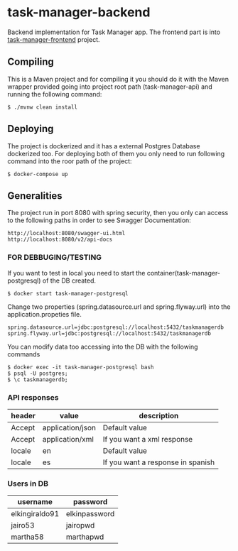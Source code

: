# task-manager-backend
Backend implementation for Task Manager app. The frontend part is into [task-manager-frontend](https://github.com/elkingiraldo/task-manager-frontend) project.

## Compiling
This is a Maven project and for compiling it you should do it with the Maven wrapper provided going into project root path (task-manager-api) and running the following command:

```
$ ./mvnw clean install
```

## Deploying
The project is dockerized and it has a external Postgres Database dockerized too. For deploying both of them you only need to run following command into the roor path of the project:

```
$ docker-compose up
```
## Generalities
The project run in port 8080 with spring security, then you only can access to the following paths in order to see Swagger Documentation:

```
http://localhost:8080/swagger-ui.html
http://localhost:8080/v2/api-docs
```
### FOR DEBBUGING/TESTING
If you want to test in local you need to start the container(task-manager-postgresql) of the DB created.
```
$ docker start task-manager-postgresql
```
Change two properties (spring.datasource.url and spring.flyway.url) into the application.propeties file.
```
spring.datasource.url=jdbc:postgresql://localhost:5432/taskmanagerdb
spring.flyway.url=jdbc:postgresql://localhost:5432/taskmanagerdb
```
You can modify data too accessing into the DB with the following commands
```
$ docker exec -it task-manager-postgresql bash
$ psql -U postgres;
$ \c taskmanagerdb;
```

### API responses


| header  | value | description |
| ------------- | ------------- | ------------- |
| Accept  | application/json  | Default value  |
| Accept  | application/xml  | If you want a xml response  |
| locale  | en  | Default value  |
| locale  | es  | If you want a response in spanish  |

### Users in DB

| username  | password |
| ------------- | ------------- |
| elkingiraldo91  | elkinpassword  |
| jairo53  | jairopwd  |
| martha58  | marthapwd  |

